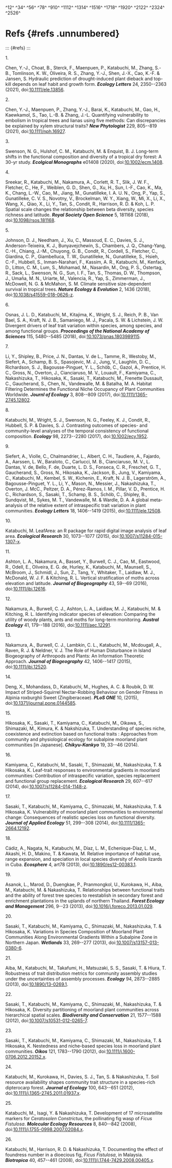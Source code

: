 ^12^ ^34^ ^56^ ^78^ ^910^ ^1112^ ^1314^ ^1516^ ^1718^ ^1920^ ^2122^
^2324^ ^2526^

# Refs {#refs .unnumbered}

::: {#refs}
:::

1\.

Chen, Y.-J., Choat, B., Sterck, F., Maenpuen, P., Katabuchi, M., Zhang,
S.-B., Tomlinson, K. W., Oliveira, R. S., Zhang, Y.-J., Shen, J.-X.,
Cao, K.-F. & Jansen, S. Hydraulic prediction of drought-induced plant
dieback and top-kill depends on leaf habit and growth form. ***Ecology
Letters*** 24, 2350--2363 (2021),
doi:[10.1111/ele.13856](https://doi.org/10.1111/ele.13856).

2\.

Chen, Y.-J., Maenpuen, P., Zhang, Y.-J., Barai, K., Katabuchi, M., Gao,
H., Kaewkamol, S., Tao, L.-B. & Zhang, J.-L. Quantifying vulnerability
to embolism in tropical trees and lianas using five methods: Can
discrepancies be explained by xylem structural traits? ***New
Phytologist*** 229, 805--819 (2021),
doi:[10.1111/nph.16927](https://doi.org/10.1111/nph.16927).

3\.

Swenson, N. G., Hulshof, C. M., Katabuchi, M. & Enquist, B. J. Long-term
shifts in the functional composition and diversity of a tropical dry
forest: A 30-yr study. ***Ecolgical Monographs*** e01408 (2020),
doi:[10.1002/ecm.1408](https://doi.org/10.1002/ecm.1408).

4\.

Sreekar, R., Katabuchi, M., Nakamura, A., Corlett, R. T., Slik, J. W.
F., Fletcher, C., He, F., Weiblen, G. D., Shen, G., Xu, H., Sun, I.-F.,
Cao, K., Ma, K., Chang, L.-W., Cao, M., Jiang, M., Gunatilleke, I. A. U.
N., Ong, P., Yap, S., Gunatilleke, C. V. S., Novotny, V., Brockelman, W.
Y., Xiang, W., Mi, X., Li, X., Wang, X., Qiao, X., Li, Y., Tan, S.,
Condit, R., Harrison, R. D. & Koh, L. P. Spatial scale changes the
relationship between beta diversity, species richness and latitude.
***Royal Society Open Science*** 5, 181168 (2018),
doi:[10.1098/rsos.181168](https://doi.org/10.1098/rsos.181168).

5\.

Johnson, D. J., Needham, J., Xu, C., Massoud, E. C., Davies, S. J.,
Anderson-Teixeira, K. J., Bunyavejchewin, S., Chambers, J. Q.,
Chang-Yang, C.-H., Chiang, J.-M., Chuyong, G. B., Condit, R., Cordell,
S., Fletcher, C., Giardina, C. P., Giambelluca, T. W., Gunatilleke, N.,
Gunatilleke, S., Hsieh, C.-F., Hubbell, S., Inman-Narahari, F., Kassim,
A. R., Katabuchi, M., Kenfack, D., Litton, C. M., Lum, S., Mohamad, M.,
Nasardin, M., Ong, P. S., Ostertag, R., Sack, L., Swenson, N. G., Sun,
I. F., Tan, S., Thomas, D. W., Thompson, J., Umaña, M. N., Uriarte, M.,
Valencia, R., Yap, S., Zimmerman, J., McDowell, N. G. & McMahon, S. M.
Climate sensitive size-dependent survival in tropical trees. ***Nature
Ecology & Evolution*** 2, 1436 (2018),
doi:[10.1038/s41559-018-0626-z](https://doi.org/10.1038/s41559-018-0626-z).

6\.

Osnas, J. L. D., Katabuchi, M., Kitajima, K., Wright, S. J., Reich, P.
B., Van Bael, S. A., Kraft, N. J. B., Samaniego, M. J., Pacala, S. W. &
Lichstein, J. W. Divergent drivers of leaf trait variation within
species, among species, and among functional groups. ***Proceedings of
the National Academy of Sciences*** 115, 5480--5485 (2018),
doi:[10.1073/pnas.1803989115](https://doi.org/10.1073/pnas.1803989115).

7\.

Li, Y., Shipley, B., Price, J. N., Dantas, V. de L., Tamme, R., Westoby,
M., Siefert, A., Schamp, B. S., Spasojevic, M. J., Jung, V., Laughlin,
D. C., Richardson, S. J., Bagousse-Pinguet, Y. L., Schöb, C., Gazol, A.,
Prentice, H. C., Gross, N., Overton, J., Cianciaruso, M. V., Louault,
F., Kamiyama, C., Nakashizuka, T., Hikosaka, K., Sasaki, T., Katabuchi,
M., Frenette Dussault, C., Gaucherand, S., Chen, N., Vandewalle, M. &
Batalha, M. A. Habitat Filtering Determines the Functional Niche
Occupancy of Plant Communities Worldwide. ***Journl of Ecology*** 3,
808--809 (2017),
doi:[10.1111/1365-2745.12802](https://doi.org/10.1111/1365-2745.12802).

8\.

Katabuchi, M., Wright, S. J., Swenson, N. G., Feeley, K. J., Condit, R.,
Hubbell, S. P. & Davies, S. J. Contrasting outcomes of species- and
community-level analyses of the temporal consistency of functional
composition. ***Ecology*** 98, 2273--2280 (2017),
doi:[10.1002/ecy.1952](https://doi.org/10.1002/ecy.1952).

9\.

Siefert, A., Violle, C., Chalmandrier, L., Albert, C. H., Taudiere, A.,
Fajardo, A., Aarssen, L. W., Baraloto, C., Carlucci, M. B., Cianciaruso,
M. V., L. Dantas, V. de, Bello, F. de, Duarte, L. D. S., Fonseca, C. R.,
Freschet, G. T., Gaucherand, S., Gross, N., Hikosaka, K., Jackson, B.,
Jung, V., Kamiyama, C., Katabuchi, M., Kembel, S. W., Kichenin, E.,
Kraft, N. J. B., Lagerström, A., Bagousse-Pinguet, Y. L., Li, Y., Mason,
N., Messier, J., Nakashizuka, T., Overton, J. McC., Peltzer, D. A.,
Pérez-Ramos, I. M., Pillar, V. D., Prentice, H. C., Richardson, S.,
Sasaki, T., Schamp, B. S., Schöb, C., Shipley, B., Sundqvist, M., Sykes,
M. T., Vandewalle, M. & Wardle, D. A. A global meta-analysis of the
relative extent of intraspecific trait variation in plant communities.
***Ecology Letters*** 18, 1406--1419 (2015),
doi:[10.1111/ele.12508](https://doi.org/10.1111/ele.12508).

10\.

Katabuchi, M. LeafArea: an R package for rapid digital image analysis of
leaf area. ***Ecological Research*** 30, 1073--1077 (2015),
doi:[10.1007/s11284-015-1307-x](https://doi.org/10.1007/s11284-015-1307-x).

11\.

Ashton, L. A., Nakamura, A., Basset, Y., Burwell, C. J., Cao, M.,
Eastwood, R., Odell, E., Oliveira, E. G. de, Hurley, K., Katabuchi, M.,
Maunsell, S., McBroom, J., Schmidl, J., Sun, Z., Tang, Y., Whitaker, T.,
Laidlaw, M. J., McDonald, W. J. F. & Kitching, R. L. Vertical
stratification of moths across elevation and latitude. ***Journal of
Biogeography*** 43, 59--69 (2016),
doi:[10.1111/jbi.12616](https://doi.org/10.1111/jbi.12616).

12\.

Nakamura, A., Burwell, C. J., Ashton, L. A., Laidlaw, M. J., Katabuchi,
M. & Kitching, R. L. Identifying indicator species of elevation:
Comparing the utility of woody plants, ants and moths for long-term
monitoring. ***Austral Ecology*** 41, 179--188 (2016),
doi:[10.1111/aec.12291](https://doi.org/10.1111/aec.12291).

13\.

Nakamura, A., Burwell, C. J., Lambkin, C. L., Katabuchi, M., Mcdougall,
A., Raven, R. J. & Neldner, V. J. The Role of Human Disturbance in
Island Biogeography of Arthropods and Plants: An Information Theoretic
Approach. ***Journal of Biogeography*** 42, 1406--1417 (2015),
doi:[10.1111/jbi.12520](https://doi.org/10.1111/jbi.12520).

14\.

Deng, X., Mohandass, D., Katabuchi, M., Hughes, A. C. & Roubik, D. W.
Impact of Striped-Squirrel Nectar-Robbing Behaviour on Gender Fitness in
Alpinia roxburghii Sweet (Zingiberaceae). ***PLoS ONE*** 10, (2015),
doi:[10.1371/journal.pone.0144585](https://doi.org/10.1371/journal.pone.0144585).

15\.

Hikosaka, K., Sasaki, T., Kamiyama, C., Katabuchi, M., Oikawa, S.,
Shimazaki, M., Kimura, K. & Nakshizuka, T. Understanding of species
niche, coexistence and extinction based on functional traits :
Approaches from community and physiological ecology for subalpine
moorland plant communities \[in Japanese\]. ***Chikyu-Kankyo*** 19,
33--46 (2014).

16\.

Kamiyama, C., Katabuchi, M., Sasaki, T., Shimazaki, M., Nakashizuka, T.
& Hikosaka, K. Leaf-trait responses to environmental gradients in
moorland communities: Contribution of intraspecific variation, species
replacement and functional group replacement. ***Ecological Research***
29, 607--617 (2014),
doi:[10.1007/s11284-014-1148-z](https://doi.org/10.1007/s11284-014-1148-z).

17\.

Sasaki, T., Katabuchi, M., Kamiyama, C., Shimazaki, M., Nakashizuka, T.
& Hikosaka, K. Vulnerability of moorland plant communities to
environmental change: Consequences of realistic species loss on
functional diversity. ***Journal of Applied Ecology*** 51, 299--308
(2014),
doi:[10.1111/1365-2664.12192](https://doi.org/10.1111/1365-2664.12192).

18\.

Cádiz, A., Nagata, N., Katabuchi, M., Dı́az, L. M., Echenique-Dı́az, L.
M., Akashi, H. D., Makino, T. & Kawata, M. Relative importance of
habitat use, range expansion, and speciation in local species diversity
of *Anolis* lizards in Cuba. ***Ecosphere*** 4, art78 (2013),
doi:[10.1890/es12-00383.1](https://doi.org/10.1890/es12-00383.1).

19\.

Asanok, L., Marod, D., Duengkae, P., Pranmongkol, U., Kurokawa, H.,
Aiba, M., Katabuchi, M. & Nakashizuka, T. Relationships between
functional traits and the ability of forest tree species to reestablish
in secondary forest and enrichment plantations in the uplands of
northern Thailand. ***Forest Ecology and Management*** 296, 9--23
(2013),
doi:[10.1016/j.foreco.2013.01.029](https://doi.org/10.1016/j.foreco.2013.01.029).

20\.

Sasaki, T., Katabuchi, M., Kamiyama, C., Shimazaki, M., Nakashizuka, T.
& Hikosaka, K. Variations in Species Composition of Moorland Plant
Communities Along Environmental Gradients Within a Subalpine Zone in
Northern Japan. ***Wetlands*** 33, 269--277 (2013),
doi:[10.1007/s13157-013-0380-6](https://doi.org/10.1007/s13157-013-0380-6).

21\.

Aiba, M., Katabuchi, M., Takafumi, H., Matsuzaki, S. S., Sasaki, T. &
Hiura, T. Robustness of trait distribution metrics for community
assembly studies under the uncertainties of assembly processes.
***Ecology*** 94, 2873--2885 (2013),
doi:[10.1890/13-0269.1](https://doi.org/10.1890/13-0269.1).

22\.

Sasaki, T., Katabuchi, M., Kamiyama, C., Shimazaki, M., Nakashizuka, T.
& Hikosaka, K. Diversity partitioning of moorland plant communities
across hierarchical spatial scales. ***Biodiversity and Conservation***
21, 1577--1588 (2012),
doi:[10.1007/s10531-012-0265-7](https://doi.org/10.1007/s10531-012-0265-7).

23\.

Sasaki, T., Katabuchi, M., Kamiyama, C., Shimazaki, M., Nakashizuka, T.
& Hikosaka, K. Nestedness and niche-based species loss in moorland plant
communities. ***Oikos*** 121, 1783--1790 (2012),
doi:[10.1111/j.1600-0706.2012.20152.x](https://doi.org/10.1111/j.1600-0706.2012.20152.x).

24\.

Katabuchi, M., Kurokawa, H., Davies, S. J., Tan, S. & Nakashizuka, T.
Soil resource availability shapes community trait structure in a
species-rich dipterocarp forest. ***Journal of Ecology*** 100, 643--651
(2012),
doi:[10.1111/j.1365-2745.2011.01937.x](https://doi.org/10.1111/j.1365-2745.2011.01937.x).

25\.

Katabuchi, M., Isagi, Y. & Nakashizuka, T. Development of 17
microsatellite markers for *Ceratosolen Constrictus*, the pollinating
fig wasp of *Ficus Fistulosa*. ***Molecular Ecology Resources*** 8,
840--842 (2008),
doi:[10.1111/j.1755-0998.2007.02084.x](https://doi.org/10.1111/j.1755-0998.2007.02084.x).

26\.

Katabuchi, M., Harrison, R. D. & Nakashizuka, T. Documenting the effect
of foundress number in a dioecious fig, *Ficus Fistulosa*, in Malaysia.
***Biotropica*** 40, 457--461 (2008),
doi:[10.1111/j.1744-7429.2008.00405.x](https://doi.org/10.1111/j.1744-7429.2008.00405.x).
